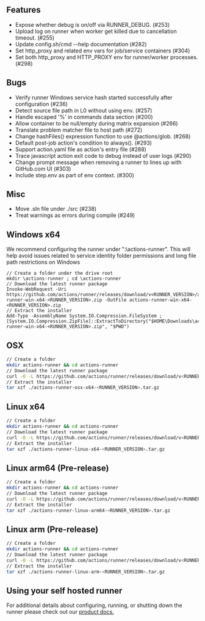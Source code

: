 ## Features
  - Expose whether debug is on/off via RUNNER_DEBUG. (#253)
  - Upload log on runner when worker get killed due to cancellation timeout. (#255)
  - Update config.sh/cmd --help documentation (#282) 
  - Set http_proxy and related env vars for job/service containers (#304)
  - Set both http_proxy and HTTP_PROXY env for runner/worker processes. (#298)

## Bugs
  - Verify runner Windows service hash started successfully after configuration (#236)
  - Detect source file path in L0 without using env. (#257)
  - Handle escaped '%' in commands data section (#200)
  - Allow container to be null/empty during matrix expansion (#266)
  - Translate problem matcher file to host path (#272)
  - Change hashFiles() expression function to use @actions/glob. (#268)
  - Default post-job action's condition to always(). (#293)
  - Support action.yaml file as action's entry file (#288) 
  - Trace javascript action exit code to debug instead of user logs (#290)
  - Change prompt message when removing a runner to lines up with GitHub.com UI (#303) 
  - Include step.env as part of env context. (#300)

## Misc
  - Move .sln file under ./src (#238)
  - Treat warnings as errors during compile (#249) 

## Windows x64
We recommend configuring the runner under "<DRIVE>:\actions-runner". This will help avoid issues related to service identity folder permissions and long file path restrictions on Windows
``` 
// Create a folder under the drive root
mkdir \actions-runner ; cd \actions-runner
// Download the latest runner package
Invoke-WebRequest -Uri https://github.com/actions/runner/releases/download/v<RUNNER_VERSION>/actions-runner-win-x64-<RUNNER_VERSION>.zip -OutFile actions-runner-win-x64-<RUNNER_VERSION>.zip
// Extract the installer
Add-Type -AssemblyName System.IO.Compression.FileSystem ; 
[System.IO.Compression.ZipFile]::ExtractToDirectory("$HOME\Downloads\actions-runner-win-x64-<RUNNER_VERSION>.zip", "$PWD")
```

## OSX

``` bash
// Create a folder
mkdir actions-runner && cd actions-runner
// Download the latest runner package
curl -O -L https://github.com/actions/runner/releases/download/v<RUNNER_VERSION>/actions-runner-osx-x64-<RUNNER_VERSION>.tar.gz
// Extract the installer
tar xzf ./actions-runner-osx-x64-<RUNNER_VERSION>.tar.gz
```

## Linux x64

``` bash
// Create a folder
mkdir actions-runner && cd actions-runner
// Download the latest runner package
curl -O -L https://github.com/actions/runner/releases/download/v<RUNNER_VERSION>/actions-runner-linux-x64-<RUNNER_VERSION>.tar.gz
// Extract the installer
tar xzf ./actions-runner-linux-x64-<RUNNER_VERSION>.tar.gz
```

## Linux arm64 (Pre-release)

``` bash
// Create a folder
mkdir actions-runner && cd actions-runner
// Download the latest runner package
curl -O -L https://github.com/actions/runner/releases/download/v<RUNNER_VERSION>/actions-runner-linux-arm64-<RUNNER_VERSION>.tar.gz
// Extract the installer
tar xzf ./actions-runner-linux-arm64-<RUNNER_VERSION>.tar.gz
```

## Linux arm (Pre-release)

``` bash
// Create a folder
mkdir actions-runner && cd actions-runner
// Download the latest runner package
curl -O -L https://github.com/actions/runner/releases/download/v<RUNNER_VERSION>/actions-runner-linux-arm-<RUNNER_VERSION>.tar.gz
// Extract the installer
tar xzf ./actions-runner-linux-arm-<RUNNER_VERSION>.tar.gz
```

## Using your self hosted runner
For additional details about configuring, running, or shutting down the runner please check out our [product docs.](https://help.github.com/en/actions/automating-your-workflow-with-github-actions/adding-self-hosted-runners)
